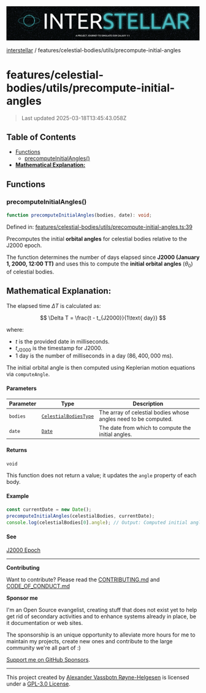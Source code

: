 <div>
  <img alt="SPECCER logo" src="https://raw.githubusercontent.com/phun-ky/interstellar/main/public/interstellar-header.png" style="max-height:120px;" />
</div>

[interstellar](../../../README.md) /
features/celestial-bodies/utils/precompute-initial-angles

# features/celestial-bodies/utils/precompute-initial-angles

> Last updated 2025-03-18T13:45:43.058Z

## Table of Contents

- [Functions](#functions)
  - [precomputeInitialAngles()](#precomputeinitialangles)
- [**Mathematical Explanation:**](#mathematical-explanation)

## Functions

### precomputeInitialAngles()

```ts
function precomputeInitialAngles(bodies, date): void;
```

Defined in:
[features/celestial-bodies/utils/precompute-initial-angles.ts:39](https://github.com/phun-ky/interstellar/blob/main/src/features/celestial-bodies/utils/precompute-initial-angles.ts#L39)

Precomputes the initial **orbital angles** for celestial bodies relative to the
J2000 epoch.

The function determines the number of days elapsed since **J2000 (January 1,
2000, 12:00 TT)** and uses this to compute the **initial orbital angles**
($\theta_0$) of celestial bodies.

## **Mathematical Explanation:**

The elapsed time $\Delta T$ is calculated as:

$$
\Delta T = \frac{t - t_{J2000}}{1\text{ day}}
$$

where:

- $t$ is the provided date in milliseconds.
- $t_{J2000}$ is the timestamp for J2000.
- $1$ day is the number of milliseconds in a day ($86,400,000$ ms).

The initial orbital angle is then computed using Keplerian motion equations via
`computeAngle`.

#### Parameters

| Parameter | Type                                                                                      | Description                                                     |
| --------- | ----------------------------------------------------------------------------------------- | --------------------------------------------------------------- |
| `bodies`  | [`CelestialBodiesType`](../../../types/celestial-bodies.md#celestialbodiestype)           | The array of celestial bodies whose angles need to be computed. |
| `date`    | [`Date`](https://developer.mozilla.org/docs/Web/JavaScript/Reference/Global_Objects/Date) | The date from which to compute the initial angles.              |

#### Returns

`void`

This function does not return a value; it updates the `angle` property of each
body.

#### Example

```ts
const currentDate = new Date();
precomputeInitialAngles(celestialBodies, currentDate);
console.log(celestialBodies[0].angle); // Output: Computed initial angle in radians
```

#### See

[J2000 Epoch](<https://en.wikipedia.org/wiki/Epoch_(astronomy)#Julian_years_and_J2000>)

---

**Contributing**

Want to contribute? Please read the
[CONTRIBUTING.md](https://github.com/phun-ky/interstellar/blob/main/CONTRIBUTING.md)
and
[CODE_OF_CONDUCT.md](https://github.com/phun-ky/interstellar/blob/main/CODE_OF_CONDUCT.md)

**Sponsor me**

I'm an Open Source evangelist, creating stuff that does not exist yet to help
get rid of secondary activities and to enhance systems already in place, be it
documentation or web sites.

The sponsorship is an unique opportunity to alleviate more hours for me to
maintain my projects, create new ones and contribute to the large community
we're all part of :)

[Support me on GitHub Sponsors](https://github.com/sponsors/phun-ky).

---

This project created by [Alexander Vassbotn Røyne-Helgesen](http://phun-ky.net)
is licensed under a
[GPL-3.0 License](https://choosealicense.com/licenses/gpl-3.0/).

